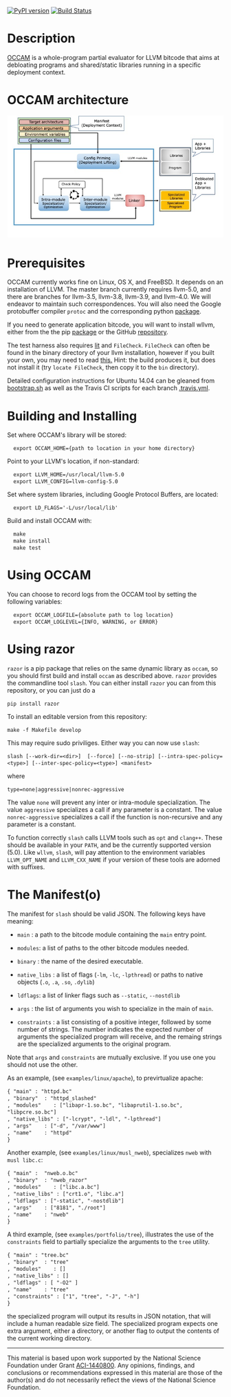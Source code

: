 [![PyPI version](https://badge.fury.io/py/razor.svg)](https://badge.fury.io/py/razor)
[![Build Status](https://travis-ci.org/SRI-CSL/OCCAM.svg?branch=master)](https://travis-ci.org/SRI-CSL/OCCAM)

Description
============

[OCCAM](https://github.com/SRI-CSL/OCCAM) is a whole-program partial evaluator for LLVM bitcode that aims at debloating programs and shared/static libraries running in a specific deployment context.

OCCAM architecture
==================

![OCCAM architecture](https://github.com/SRI-CSL/OCCAM/blob/master/OCCAM-arch.jpg?raw=true "OCCAM architecture")

Prerequisites
============

OCCAM currently works fine on Linux, OS X, and FreeBSD.
It depends on an installation of LLVM. The master branch currently requires llvm-5.0, and
there are branches for llvm-3.5, llvm-3.8, llvm-3.9, and llvm-4.0. We will endeavor to maintain such
correspondences. You will also need the Google protobuffer compiler `protoc` and
the corresponding python [package](https://pypi.python.org/pypi/protobuf/).

If you need to generate application bitcode,
you will want to install wllvm, either from the the pip [package](https://pypi.python.org/pypi/wllvm/) or the GitHub [repository](https://github.com/SRI-CSL/whole-program-llvm.git).

The test harness also requires [lit](https://pypi.python.org/pypi/lit/) and `FileCheck`. `FileCheck` can often
be found in the binary directory of your llvm installation, however if you built your own, you may need to
read [this.](https://bugs.llvm.org//show_bug.cgi?id=25675) Hint: the build produces it, but does not install it (try `locate FileCheck`, then copy it to the `bin` directory).

Detailed configuration instructions for Ubuntu 14.04 can be gleaned from [bootstrap.sh](https://github.com/SRI-CSL/OCCAM/blob/master/vagrants/14.04/basic/bootstrap.sh)  as well as the Travis CI scripts for each branch [.travis.yml](https://github.com/SRI-CSL/OCCAM/blob/master/.travis.yml).

Building and Installing
=======================

Set where OCCAM's library will be stored:
```
  export OCCAM_HOME={path to location in your home directory}
```

Point to your LLVM's location, if non-standard:
```
  export LLVM_HOME=/usr/local/llvm-5.0
  export LLVM_CONFIG=llvm-config-5.0
```

Set where system libraries, including Google Protocol Buffers, are located:
```
  export LD_FLAGS='-L/usr/local/lib'
```

Build and install OCCAM with:

```
  make
  make install
  make test
```


Using OCCAM
===========

You can choose to record logs from the OCCAM
tool by setting the following variables:

```
  export OCCAM_LOGFILE={absolute path to log location}
  export OCCAM_LOGLEVEL={INFO, WARNING, or ERROR}
```


Using razor
===========

`razor` is a pip package that relies on the same dynamic library as `occam`,
so you should first build and install `occam` as described above. `razor`  provides
the commandline tool `slash`.
You can either install `razor` you can from this repository, or you can just do a
```
pip install razor
```
To install an editable version from this repository:

```
make -f Makefile develop
```

This may require sudo priviliges. Either way you can now use `slash`:

```
slash [--work-dir=<dir>]  [--force] [--no-strip] [--intra-spec-policy=<type>] [--inter-spec-policy=<type>] <manifest>
```

where 

```
type=none|aggressive|nonrec-aggressive
```

The value `none` will prevent any inter or intra-module
specialization. The value `aggressive` specializes a call if any
parameter is a constant. The value `nonrec-aggressive` specializes a
call if the function is non-recursive and any parameter is a constant.


To function correctly `slash` calls LLVM tools such as `opt` and
`clang++`. These should be available in your `PATH`, and be the
currently supported version (5.0). Like `wllvm`, `slash`, will pay
attention to the environment variables `LLVM_OPT_NAME` and
`LLVM_CXX_NAME` if your version of these tools are adorned with
suffixes.


The Manifest(o)
===============

The manifest for `slash` should be valid JSON. The following keys
have meaning:

+ `main` : a path to the bitcode module containing the `main` entry point.

+ `modules`: a list of paths to the other bitcode modules needed.

+ `binary` : the name of the desired executable.

+ `native_libs` : a list of flags (`-lm`, `-lc`, `-lpthread`) or paths to native objects (`.o`, `.a`, `.so`, `.dylib`)

+ `ldflags`: a list of linker flags such as `--static`, `--nostdlib`

+ `args` : the list of arguments you wish to specialize in the main of `main`.

+ `constraints` : a list consisting of a positive integer, followed by some number of strings. The
number indicates the expected number of arguments the specialized program will receive, and the
remaing strings are the specialized arguments to the original program.

Note that `args` and `constraints` are mutually exclusive. If you use one you should not use the other.

As an example, (see `examples/linux/apache`), to previrtualize apache:

```
{ "main" : "httpd.bc"
, "binary"  : "httpd_slashed"
, "modules"    : ["libapr-1.so.bc", "libaprutil-1.so.bc", "libpcre.so.bc"]
, "native_libs" : ["-lcrypt", "-ldl", "-lpthread"]
, "args"    : ["-d", "/var/www"]
, "name"    : "httpd"
}
```

Another example, (see `examples/linux/musl_nweb`), specializes `nweb` with `musl libc.c`:
```
{ "main" :  "nweb.o.bc"
, "binary"  : "nweb_razor"
, "modules"    : ["libc.a.bc"]
, "native_libs" : ["crt1.o", "libc.a"]
, "ldflags" : ["-static", "-nostdlib"]
, "args"    : ["8181", "./root"]
, "name"    : "nweb"
}
```

A third example, (see `examples/portfolio/tree`),  illustrates the use of the `constraints` field to partially specialize 
the arguments to the `tree` utility.
```
{ "main" : "tree.bc"
, "binary"  : "tree"
, "modules"    : []
, "native_libs" : []
, "ldflags" : [ "-O2" ]
, "name"    : "tree"
, "constraints" : ["1", "tree", "-J", "-h"]
}
```
the specialized program will output its results in JSON notation, that will include a human readable size field.
The specialized program expects one extra argument, either a directory, or another flag to output the contents of the
current working directory.

---

This material is based upon work supported by the National Science Foundation under Grant [ACI-1440800](http://www.nsf.gov/awardsearch/showAward?AWD_ID=1440800). Any opinions, findings, and conclusions or recommendations expressed in this material are those of the author(s) and do not necessarily reflect the views of the National Science Foundation.
